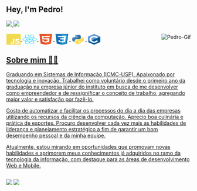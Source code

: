 ## Hey, I'm Pedro!
 <div>
  <a href="https://github.com/pedrofernandoch">
  <img height="180em" src="https://github-readme-stats.vercel.app/api?username=pedrofernandoch&show_icons=true&theme=tokyonight&include_all_commits=true&count_private=true"/>
  <img height="180em" src="https://github-readme-stats.vercel.app/api/top-langs/?username=pedrofernandoch&layout=compact&langs_count=7&theme=tokyonight"/>
</div>
<div style="display: inline_block"><br>
  <img align="center" alt="Pedro-Js" height="30" width="40" src="https://raw.githubusercontent.com/devicons/devicon/master/icons/javascript/javascript-plain.svg">
  <img align="center" alt="Pedro-React" height="30" width="40" src="https://raw.githubusercontent.com/devicons/devicon/master/icons/react/react-original.svg">
  <img align="center" alt="Pedro-HTML" height="30" width="40" src="https://raw.githubusercontent.com/devicons/devicon/master/icons/html5/html5-original.svg">
  <img align="center" alt="Pedro-CSS" height="30" width="40" src="https://raw.githubusercontent.com/devicons/devicon/master/icons/css3/css3-original.svg">
  <img align="center" alt="Pedro-Python" height="30" width="40" src="https://raw.githubusercontent.com/devicons/devicon/master/icons/python/python-original.svg">
  <img align="center" alt="Pedro-Csharp" height="30" width="40" src="https://raw.githubusercontent.com/devicons/devicon/master/icons/c/c-original.svg">
  <img align="right" alt="Pedro-Gif" src="https://cdn.discordapp.com/attachments/885665053087502359/885669187941462036/pedro-gif.gif">
</div>
  
  ## Sobre mim 👨‍💻
 Graduando em Sistemas de Informação (ICMC-USP). Apaixonado por tecnologia e inovação. Trabalhei como voluntário desde o primeiro ano da graduação na empresa júnior do instituto em busca de me desenvolver como empreendedor e de ressignificar o conceito de trabalho, agregando maior valor e satisfação por fazê-lo.

 Gosto de automatizar e facilitar os processos do dia a dia das empresas utilizando os recursos da ciência da computação. Aprecio boa culinária e prática de esportes. Procuro desenvolver cada vez mais as habilidades de liderança e planejamento estratégico a fim de garantir um bom desempenho pessoal e da minha equipe.

 Atualmente, estou mirando em oportunidades que promovam novas habilidades e aprimorem meus conhecimentos já adquiridos no ramo da tecnologia da informação, com destaque para as áreas de desenvolvimento Web e Mobile.
 
  ##
 
<div>
  <a href = "mailto:contatopedrofernando@gmail.com"><img src="https://img.shields.io/badge/-Gmail-%23333?style=for-the-badge&logo=gmail&logoColor=white" target="_blank"></a>
  <a href="https://www.linkedin.com/in/pedro-fernando-christofoletti" target="_blank"><img src="https://img.shields.io/badge/-LinkedIn-%230077B5?style=for-the-badge&logo=linkedin&logoColor=white" target="_blank"></a> 
 
</div>
